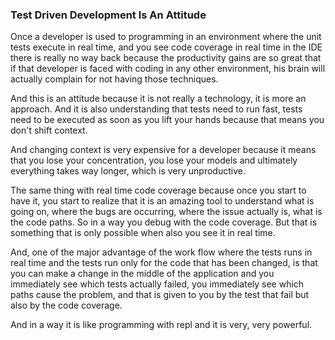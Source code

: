 ### Test Driven Development Is An Attitude

Once a developer is used to programming in an environment where the unit tests execute in real time, and you see code coverage in real time in the IDE there is really no way back because the productivity gains are so great that if that developer is faced with coding in any other environment, his brain will actually complain for not having those techniques.

And this is an attitude because it is not really a technology, it is more an approach. And it is also understanding that tests need to run fast, tests need to be executed as soon as you lift your hands because that means you don't shift context.

And changing context is very expensive for a developer because it means that you lose your concentration, you lose your models and ultimately everything takes way longer, which is very unproductive.

The same thing with real time code coverage because once you start to have it, you start to realize that it is an amazing tool to understand what is going on, where the bugs are occurring, where the issue actually is, what is the code paths. So in a way you debug with the code coverage. But that is something that is only possible when also you see it in real time.

And, one of the major advantage of the work flow where the tests runs in real time and the tests run only for the code that has been changed, is that you can make a change in the middle of the application and you immediately see which tests actually failed, you immediately see which paths cause the problem, and that is given to you by the test that fail but also by the code coverage.

And in a way it is like programming with repl and it is very, very powerful.
